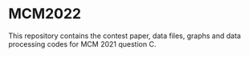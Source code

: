 # MCM2022

This repository contains the contest paper, data files, graphs and data processing codes for MCM 2021 question C.
